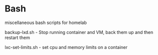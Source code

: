 # Bash
miscellaneous bash scripts for homelab 

backup-lxd.sh - Stop running container and VM, back them up and then restart them

lxc-set-limits.sh - set cpu and memory limits on a container
